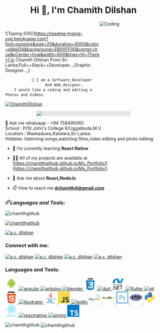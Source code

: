 <h1 align="center">Hi 👋, I'm Chamith Dilshan</h1>
<img align="right" alt="Coding" width="200" height="200" src="https://media.giphy.com/media/anywqD5u93KuCtpPfH/giphy.gif">
<br>


![Typing SVG](https://readme-typing-svg.herokuapp.com?font=poppins&size=25&duration=4000&color=ebbd34&background=EB00FF00&center=true&vCenter=true&width=600&lines=Hi+There+I'm Chamith Dilshan From Sri Lanka;Full++Stack++Developer...;Graphic Designer...;)

                🏹 I am a Software_Developer
                      And Web_designer,
        I would like a coding and editing a Photos and Videos.
 <p align="left" dir="auto"> <a target="_blank" rel="noopener noreferrer" href="https://camo.githubusercontent.com/2b8668022e0380399a5c73e8710bb466a3d3815a31edcb575c07a01cc855c7ef/68747470733a2f2f6b6f6d617265762e636f6d2f67687076632f3f757365726e616d653d4b6176656573686153616e64756e69266c6162656c3d50726f66696c65253230766965777326636f6c6f723d306537356236267374796c653d666c6174"><img src="https://camo.githubusercontent.com/2b8668022e0380399a5c73e8710bb466a3d3815a31edcb575c07a01cc855c7ef/68747470733a2f2f6b6f6d617265762e636f6d2f67687076632f3f757365726e616d653d4b6176656573686153616e64756e69266c6162656c3d50726f66696c65253230766965777326636f6c6f723d306537356236267374796c653d666c6174" alt="ChamithDilshan" data-canonical-src="https://komarev.com/ghpvc/?username=Chamthgithub&amp;label=Profile%20views&amp;color=0e75b6&amp;style=flat" style="max-width: 100%;"></a> </p>
 
<img style="display: block;-webkit-user-select: none;margin: auto;background-color: hsl(0, 0%, 90%);" width="60%" src="https://img.freepik.com/free-vector/male-programmer-working-computer-office-wall-with-hanging-reminder-stickers-developer-creating-new-software-interface-coding-programming-system-administrator-designer-character_575670-1159.jpg?w=740&t=st=1684042284~exp=1684042884~hmac=b57e7b092e1d3cfb8ceabcd66f6cf66b292642fe3ab6f2f8feac18c05c8972cb">

💬 Ask me whatsapp - +94 758495060 <br>
School  : P/St.John's College 
           K/Uggalboda.M.V. <br>
           Location : Waskaduwa,Kalutara,Sri Lanka. <br>
Hobbies  :listerning songs,watching films,video editing and photo editing <br>

- 🌱 I’m currently learning **React Native**

- 👨‍💻 All of my projects are available at [https://chamithgithub.github.io/My_Portfolio/](https://chamithgithub.github.io/My_Portfolio/)

- 💬 Ask me about **React,NodeJs**

- 📫 How to reach me **dchamith4@gmail.com**

<h3 align="left" dir="auto"><a id="user-content-languages-and-tools" class="anchor" aria-hidden="true" href="#languages-and-tools"><svg class="octicon octicon-link" viewBox="0 0 16 16" version="1.1" width="16" height="16" aria-hidden="true"><path fill-rule="evenodd" d="M7.775 3.275a.75.75 0 001.06 1.06l1.25-1.25a2 2 0 112.83 2.83l-2.5 2.5a2 2 0 01-2.83 0 .75.75 0 00-1.06 1.06 3.5 3.5 0 004.95 0l2.5-2.5a3.5 3.5 0 00-4.95-4.95l-1.25 1.25zm-4.69 9.64a2 2 0 010-2.83l2.5-2.5a2 2 0 012.83 0 .75.75 0 001.06-1.06 3.5 3.5 0 00-4.95 0l-2.5 2.5a3.5 3.5 0 004.95 4.95l1.25-1.25a.75.75 0 00-1.06-1.06l-1.25 1.25a2 2 0 01-2.83 0z"></path></svg></a><b><i>Languages and Tools:</i></b></h3>


<p align="left"> <img src="https://komarev.com/ghpvc/?username=chamithgithub&label=Profile%20views&color=0e75b6&style=flat" alt="chamithgithub" /> </p>

<p align="left"> <a href="https://github.com/ryo-ma/github-profile-trophy"><img src="https://github-profile-trophy.vercel.app/?username=chamithgithub" alt="chamithgithub" /></a> </p>

<p align="left"> <a href="https://twitter.com/a.c. dilshan" target="blank"><img src="https://img.shields.io/twitter/follow/a.c. dilshan?logo=twitter&style=for-the-badge" alt="a.c. dilshan" /></a> </p>

<h3 align="left">Connect with me:</h3>
<p align="left">
<a href="https://twitter.com/a.c. dilshan" target="blank"><img align="center" src="https://raw.githubusercontent.com/rahuldkjain/github-profile-readme-generator/master/src/images/icons/Social/twitter.svg" alt="a.c. dilshan" height="30" width="40" /></a>
<a href="https://linkedin.com/in/a.c. dilshan" target="blank"><img align="center" src="https://raw.githubusercontent.com/rahuldkjain/github-profile-readme-generator/master/src/images/icons/Social/linked-in-alt.svg" alt="a.c. dilshan" height="30" width="40" /></a>
<a href="https://fb.com/a.c. dilshan" target="blank"><img align="center" src="https://raw.githubusercontent.com/rahuldkjain/github-profile-readme-generator/master/src/images/icons/Social/facebook.svg" alt="a.c. dilshan" height="30" width="40" /></a>
<a href="https://instagram.com/a.c. dilshan" target="blank"><img align="center" src="https://raw.githubusercontent.com/rahuldkjain/github-profile-readme-generator/master/src/images/icons/Social/instagram.svg" alt="a.c. dilshan" height="30" width="40" /></a>
</p>

<h3 align="left">Languages and Tools:</h3>
<p align="left"> <a href="https://developer.android.com" target="_blank" rel="noreferrer"> <img src="https://raw.githubusercontent.com/devicons/devicon/master/icons/android/android-original-wordmark.svg" alt="android" width="40" height="40"/> </a> <a href="https://angular.io" target="_blank" rel="noreferrer"> <img src="https://angular.io/assets/images/logos/angular/angular.svg" alt="angular" width="40" height="40"/> </a> <a href="https://www.arduino.cc/" target="_blank" rel="noreferrer"> <img src="https://cdn.worldvectorlogo.com/logos/arduino-1.svg" alt="arduino" width="40" height="40"/> </a> <a href="https://www.blender.org/" target="_blank" rel="noreferrer"> <img src="https://download.blender.org/branding/community/blender_community_badge_white.svg" alt="blender" width="40" height="40"/> </a> <a href="https://www.w3schools.com/css/" target="_blank" rel="noreferrer"> <img src="https://raw.githubusercontent.com/devicons/devicon/master/icons/css3/css3-original-wordmark.svg" alt="css3" width="40" height="40"/> </a> <a href="https://dart.dev" target="_blank" rel="noreferrer"> <img src="https://www.vectorlogo.zone/logos/dartlang/dartlang-icon.svg" alt="dart" width="40" height="40"/> </a> <a href="https://dotnet.microsoft.com/" target="_blank" rel="noreferrer"> <img src="https://raw.githubusercontent.com/devicons/devicon/master/icons/dot-net/dot-net-original-wordmark.svg" alt="dotnet" width="40" height="40"/> </a> <a href="https://flutter.dev" target="_blank" rel="noreferrer"> <img src="https://www.vectorlogo.zone/logos/flutterio/flutterio-icon.svg" alt="flutter" width="40" height="40"/> </a> <a href="https://git-scm.com/" target="_blank" rel="noreferrer"> <img src="https://www.vectorlogo.zone/logos/git-scm/git-scm-icon.svg" alt="git" width="40" height="40"/> </a> <a href="https://www.w3.org/html/" target="_blank" rel="noreferrer"> <img src="https://raw.githubusercontent.com/devicons/devicon/master/icons/html5/html5-original-wordmark.svg" alt="html5" width="40" height="40"/> </a> <a href="https://www.adobe.com/in/products/illustrator.html" target="_blank" rel="noreferrer"> <img src="https://www.vectorlogo.zone/logos/adobe_illustrator/adobe_illustrator-icon.svg" alt="illustrator" width="40" height="40"/> </a> <a href="https://www.java.com" target="_blank" rel="noreferrer"> <img src="https://raw.githubusercontent.com/devicons/devicon/master/icons/java/java-original.svg" alt="java" width="40" height="40"/> </a> <a href="https://developer.mozilla.org/en-US/docs/Web/JavaScript" target="_blank" rel="noreferrer"> <img src="https://raw.githubusercontent.com/devicons/devicon/master/icons/javascript/javascript-original.svg" alt="javascript" width="40" height="40"/> </a> <a href="https://kotlinlang.org" target="_blank" rel="noreferrer"> <img src="https://www.vectorlogo.zone/logos/kotlinlang/kotlinlang-icon.svg" alt="kotlin" width="40" height="40"/> </a> <a href="https://www.mysql.com/" target="_blank" rel="noreferrer"> <img src="https://raw.githubusercontent.com/devicons/devicon/master/icons/mysql/mysql-original-wordmark.svg" alt="mysql" width="40" height="40"/> </a> <a href="https://nodejs.org" target="_blank" rel="noreferrer"> <img src="https://raw.githubusercontent.com/devicons/devicon/master/icons/nodejs/nodejs-original-wordmark.svg" alt="nodejs" width="40" height="40"/> </a> <a href="https://www.photoshop.com/en" target="_blank" rel="noreferrer"> <img src="https://raw.githubusercontent.com/devicons/devicon/master/icons/photoshop/photoshop-line.svg" alt="photoshop" width="40" height="40"/> </a> <a href="https://www.php.net" target="_blank" rel="noreferrer"> <img src="https://raw.githubusercontent.com/devicons/devicon/master/icons/php/php-original.svg" alt="php" width="40" height="40"/> </a> <a href="https://www.python.org" target="_blank" rel="noreferrer"> <img src="https://raw.githubusercontent.com/devicons/devicon/master/icons/python/python-original.svg" alt="python" width="40" height="40"/> </a> <a href="https://reactjs.org/" target="_blank" rel="noreferrer"> <img src="https://raw.githubusercontent.com/devicons/devicon/master/icons/react/react-original-wordmark.svg" alt="react" width="40" height="40"/> </a> <a href="https://reactnative.dev/" target="_blank" rel="noreferrer"> <img src="https://reactnative.dev/img/header_logo.svg" alt="reactnative" width="40" height="40"/> </a> <a href="https://spring.io/" target="_blank" rel="noreferrer"> <img src="https://www.vectorlogo.zone/logos/springio/springio-icon.svg" alt="spring" width="40" height="40"/> </a> <a href="https://www.typescriptlang.org/" target="_blank" rel="noreferrer"> <img src="https://raw.githubusercontent.com/devicons/devicon/master/icons/typescript/typescript-original.svg" alt="typescript" width="40" height="40"/> </a> </p>

<p><img align="left" src="https://github-readme-stats.vercel.app/api/top-langs?username=chamithgithub&show_icons=true&locale=en&layout=compact" alt="chamithgithub" /></p>

<p>&nbsp;<img align="center" src="https://github-readme-stats.vercel.app/api?username=chamithgithub&show_icons=true&locale=en" alt="chamithgithub" /></p>
